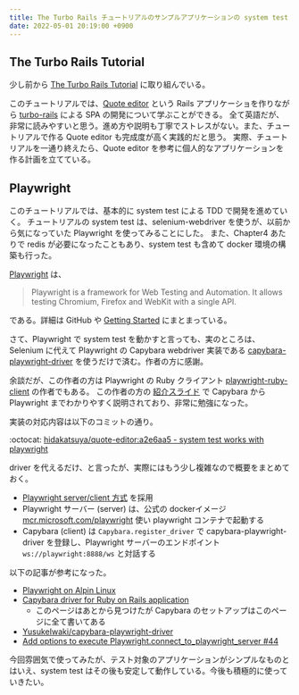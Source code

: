 ```yaml
---
title: The Turbo Rails チュートリアルのサンプルアプリケーションの system test を Playwright で動かすようにした
date: 2022-05-01 20:19:00 +0900
---
```


## The Turbo Rails Tutorial

少し前から [The Turbo Rails Tutorial](https://www.hotrails.dev/) に取り組んでいる。

このチュートリアルでは、[Quote editor](https://www.hotrails.dev/quotes) という Rails アプリケーショを作りながら
[turbo-rails](https://github.com/hotwired/turbo-rails) による SPA の開発について学ぶことができる。
全て英語だが、非常に読みやすいと思う。進め方や説明も丁寧でストレスがない。また、チュートリアルで作る Quote editor も完成度が高く実践的だと思う。
実際、チュートリアルを一通り終えたら、Quote editor を参考に個人的なアプリケーションを作る計画を立てている。

## Playwright

このチュートリアルでは、基本的に system test による TDD で開発を進めていく。
チュートリアルの system test は、selenium-webdriver を使うが、以前から気になっていた Playwright を使ってみることにした。
また、Chapter4 あたりで redis が必要になったこともあり、system test も含めて docker 環境の構築も行った。

[Playwright](https://github.com/microsoft/playwright) は、
> Playwright is a framework for Web Testing and Automation. It allows testing Chromium, Firefox and WebKit with a single API.

である。詳細は GitHub や [Getting Started](https://playwright.dev/docs/intro) にまとまっている。

さて、Playwright で system test を動かすと言っても、実のところは、Selenium に代えて Playwright の Capybara webdriver 実装である
[capybara-playwright-driver](https://github.com/YusukeIwaki/capybara-playwright-driver) を使うだけで済む。作者の方に感謝。

余談だが、この作者の方は Playwright の Ruby クライアント [playwright-ruby-client](https://github.com/YusukeIwaki/playwright-ruby-client) の作者でもある。
この作者の方の [紹介スライド](https://speakerdeck.com/yusukeiwaki/railsfalsesystem-speckara-playwrightwoshi-u) で Capybara から Playwright までわかりやすく説明されており、非常に勉強になった。

実装の対応内容は以下のコミットの通り。  

:octocat: [hidakatsuya/quote-editor:a2e6aa5 - system test works with playwright](https://github.com/hidakatsuya/quote-editor/commit/a2e6aa57421da35126d0b76556709caa60a72dc3)

driver を代えるだけ、と言ったが、実際にはもう少し複雑なので概要をまとめておく。

- [Playwright server/client 方式](https://playwright-ruby-client.vercel.app/docs/article/guides/playwright_on_alpine_linux#playwright-serverclient) を採用
- Playwright サーバー (server) は、公式の dockerイメージ [mcr.microsoft.com/playwright](https://hub.docker.com/_/microsoft-playwright) 使い playwright コンテナで起動する
- Capybara (client) は `Capybara.register_driver` で capybara-playwright-driver を登録し、Playwright サーバーのエンドポイント `ws://playwright:8888/ws` と対話する

以下の記事が参考になった。

- [Playwright on Alpin Linux](https://playwright-ruby-client.vercel.app/docs/article/guides/playwright_on_alpine_linux)
- [Capybara driver for Ruby on Rails application](https://playwright-ruby-client.vercel.app/docs/article/guides/rails_integration)
  - このページはあとから見つけたが Capybara のセットアップはこのページに全て書いてある
- [YusukeIwaki/capybara-playwright-driver](https://github.com/YusukeIwaki/capybara-playwright-driver)
- [Add options to execute Playwright.connect_to_playwright_server #44](https://github.com/YusukeIwaki/capybara-playwright-driver/pull/44)

今回雰囲気で使ってみたが、テスト対象のアプリケーションがシンプルなものとはいえ、system test はその後も安定して動作している。今後も積極的に使っていきたい。
